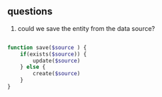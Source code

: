 
## questions


1. could we save the entity from the data source?

```php

function save($source ) {
	if(exists($source)) {
		update($source)
	} else {
		create($source)
	}
}
```